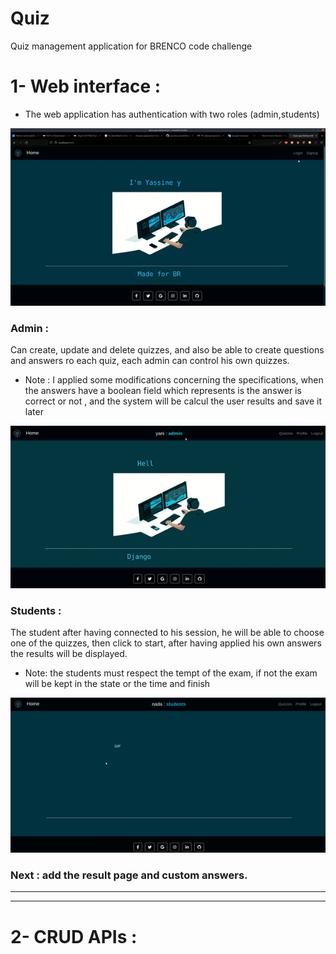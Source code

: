 # Quiz
Quiz management application for  BRENCO code challenge 


# 1- Web interface :
- The web application has authentication with two roles (admin,students)

 ![](main/static/signup.gif)

### Admin :
Can create, update and delete quizzes, and also be able to create questions and answers ro each quiz, each admin can control his own quizzes.

- Note : I applied some modifications concerning the specifications, when the answers have a boolean field which represents is the answer is correct or not , and the system will be calcul the user results and save it later   

 ![](main/static/admin.gif)

### Students :
The student after having connected to his session, he will be able to choose one of the quizzes, then click to start, after having applied his own answers the results will be displayed.

- Note:
the students must respect the tempt of the exam, if not the exam will be kept in the state or the time and finish

 ![](main/static/students.gif)

### Next : add the result page and custom answers.

--- 
---

# 2- CRUD APIs :

